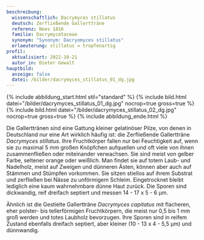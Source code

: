 ```yaml
---
beschreibung:
  wissenschaftlich: Dacrymyces stillatus
  deutsch: Zerfließende Gallertträne
  referenz: Nees 1816
  familie: Dacrymycetaceae
  synonym: "Synonym: Dacryomyces stillatus"
  erlaeuterung: stillatus = tropfenartig
profil:
  aktualisiert: 2022-10-21
  autor_in: Dieter Gewalt
hauptbild:
  anzeige: false
  datei: /bilder/dacrymyces_stillatus_01_dg.jpg
---
```

{% include abbildung_start.html stil="standard" %}
{% include bild.html datei="/bilder/dacrymyces_stillatus_01_dg.jpg" nocrop=true gross=true %}
{% include bild.html datei="/bilder/dacrymyces_stillatus_02_dg.jpg" nocrop=true gross=true %}
{% include abbildung_ende.html %}

Die Gallerttränen sind eine Gattung kleiner gelatinöser Pilze, von denen in Deutschland nur eine Art wirklich häufig ist: die Zerfließende Gallertträne *Dacrymyces stillatus*. Ihre Fruchtkörper fallen nur bei Feuchtigkeit auf, wenn sie zu maximal 5 mm großen Knöpfchen aufquellen und oft viele von ihnen zusammenfließen oder miteinander verwachsen. Sie sind meist von gelber Farbe, seltener orange oder weißlich. Man findet sie auf totem Laub- und Nadelholz, meist auf Zweigen und dünneren Ästen, können aber auch auf Stämmen und Stümpfen vorkommen. Sie sitzen stiellos auf ihrem Substrat und zerfließen bei Nässe zu unförmigem Schleim. Eingetrocknet bleibt lediglich eine kaum wahrnehmbare dünne Haut zurück. Die Sporen sind dickwandig, reif dreifach septiert und messen 14 - 17 x 5 - 6 µm.

Ähnlich ist die Gestielte Gallertträne *Dacrymyces capitatus* mit flacheren, eher polster- bis tellerförmigen Fruchtkörpern, die meist nur 0,5 bis 1 mm groß werden und totes Laubholz bevorzugen. Ihre Sporen sind in reifem Zustand ebenfalls dreifach septiert, aber kleiner (10 - 13 x 4 - 5,5 µm) und dünnwandig.